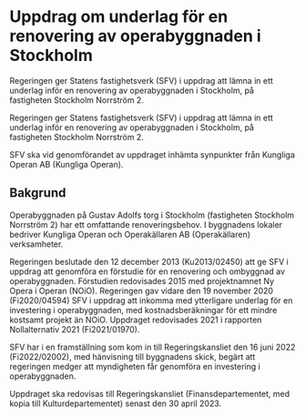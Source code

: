 # Uppdrag om underlag för en renovering av operabyggnaden i Stockholm

Regeringen ger Statens fastighetsverk (SFV) i uppdrag att lämna in ett underlag inför en renovering av operabyggnaden i Stockholm, på fastigheten Stockholm Norrström 2.

Regeringen ger Statens fastighetsverk (SFV) i uppdrag att lämna in ett underlag inför en renovering av operabyggnaden i Stockholm, på fastigheten Stockholm Norrström 2.

SFV ska vid genomförandet av uppdraget inhämta synpunkter från Kungliga
Operan AB (Kungliga Operan).

## Bakgrund

Operabyggnaden på Gustav Adolfs torg i Stockholm (fastigheten Stockholm
Norrström 2) har ett omfattande renoveringsbehov. I byggnadens lokaler
bedriver Kungliga Operan och Operakällaren AB (Operakällaren) verksamheter.

Regeringen beslutade den 12 december 2013 (Ku2013/02450) att ge SFV i
uppdrag att genomföra en förstudie för en renovering och ombyggnad av
operabyggnaden. Förstudien redovisades 2015 med projektnamnet Ny
Opera i Operan (NOiO). Regeringen gav vidare den 19 november 2020
(Fi2020/04594) SFV i uppdrag att inkomma med ytterligare underlag för en
investering i operabyggnaden, med kostnadsberäkningar för ett mindre kostsamt projekt än NOiO. Uppdraget redovisades 2021 i rapporten Nollalternativ 2021 (Fi2021/01970).

SFV har i en framställning som kom in till Regeringskansliet den 16 juni 2022 (Fi2022/02002), med hänvisning till byggnadens skick, begärt att regeringen medger att myndigheten får genomföra en investering i operabyggnaden.

Uppdraget ska redovisas till Regeringskansliet (Finansdepartementet, med
kopia till Kulturdepartementet) senast den 30 april 2023.
